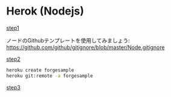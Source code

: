 # Herok (Nodejs)

[step1](/deployment/heroku/heroku_step1.md ':include :type=markdown')

ノードのGithubテンプレートを使用してみましょう: https://github.com/github/gitignore/blob/master/Node.gitignore

[step2](/deployment/heroku/heroku_step2.md ':include :type=markdown')

```bash
heroku create forgesample
heroku git:remote -a forgesample
```

[step3](/deployment/heroku/heroku_step3.md ':include :type=markdown')